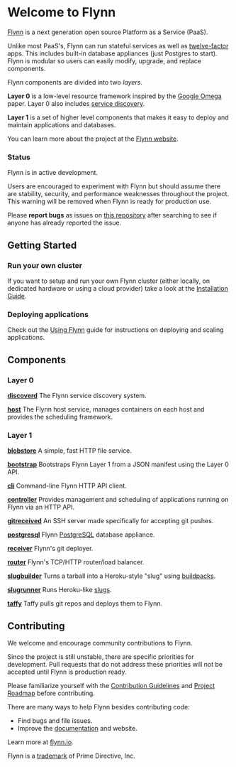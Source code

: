 # Welcome to Flynn

[Flynn](https://flynn.io) is a next generation open source Platform as a Service
(PaaS).

Unlike most PaaS's, Flynn can run stateful services as well as [twelve-factor
](http://12factor.net/) apps. This includes built-in database appliances (just
Postgres to start). Flynn is modular so users can easily modify, upgrade, and
replace components.

Flynn components are divided into two _layers_.

**Layer 0** is a low-level resource framework inspired by the [Google
Omega](http://eurosys2013.tudos.org/wp-content/uploads/2013/paper/Schwarzkopf.pdf)
paper. Layer 0 also includes [service discovery](/discoverd).

**Layer 1** is a set of higher level components that makes it easy to deploy and
maintain applications and databases.

You can learn more about the project at the [Flynn website](https://flynn.io).

### Status

Flynn is in active development.

Users are encouraged to experiment with Flynn but should assume there are
stability, security, and performance weaknesses throughout the project. This
warning will be removed when Flynn is ready for production use.

Please **report bugs** as issues on [this
repository](https://github.com/flynn/flynn/issues) after searching to see if
anyone has already reported the issue.

## Getting Started

### Run your own cluster

If you want to setup and run your own Flynn cluster (either locally, on dedicated
hardware or using a cloud provider) take a look at the
[Installation Guide](https://flynn.io/docs/installation).

### Deploying applications

Check out the [Using Flynn](https://flynn.io/docs) guide for
instructions on deploying and scaling applications.

## Components

### Layer 0

**[discoverd](/discoverd)** The Flynn service discovery system.

**[host](/host)** The Flynn host service, manages containers on each host
and provides the scheduling framework.

### Layer 1

**[blobstore](/blobstore)** A simple, fast HTTP file service.

**[bootstrap](/bootstrap)** Bootstraps Flynn Layer 1 from a JSON manifest using
the Layer 0 API.

**[cli](/cli)** Command-line Flynn HTTP API client.

**[controller](/controller)** Provides management and scheduling of applications
running on Flynn via an HTTP API.

**[gitreceived](/gitreceived)** An SSH server made specifically for accepting git pushes.

**[postgresql](/appliance/postgresql)** Flynn [PostgreSQL](http://www.postgresql.org/) database appliance.

**[receiver](/receiver)** Flynn's git deployer.

**[router](/router)** Flynn's TCP/HTTP router/load balancer.

**[slugbuilder](/slugbuilder)** Turns a tarball into a Heroku-style "slug" using
[buildpacks](https://devcenter.heroku.com/articles/buildpacks).

**[slugrunner](/slugrunner)** Runs Heroku-like
[slugs](https://devcenter.heroku.com/articles/slug-compiler).

**[taffy](/taffy)** Taffy pulls git repos and deploys them to Flynn.

## Contributing

We welcome and encourage community contributions to Flynn.

Since the project is still unstable, there are specific priorities for
development. Pull requests that do not address these priorities will not be
accepted until Flynn is production ready.

Please familiarize yourself with the [Contribution
Guidelines](https://flynn.io/docs/contributing) and [Project
Roadmap](https://flynn.io/docs/roadmap) before contributing.

There are many ways to help Flynn besides contributing code:

 - Find bugs and file issues.
 - Improve the [documentation](/website) and website.

Learn more at [flynn.io](https://flynn.io).

Flynn is a [trademark](https://flynn.io/docs/trademark-guidelines) of Prime Directive, Inc.
